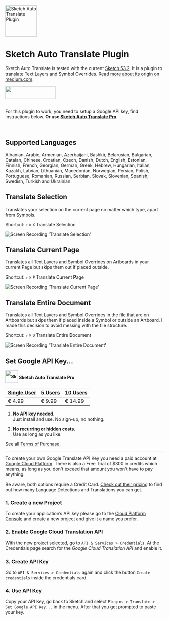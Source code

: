 <img src="https://github.com/symdesign/sketch-auto-translate/raw/master/Assets/logo%402x.png" width="100" height="100" alt="Sketch Auto Translate Plugin">
  

# Sketch Auto Translate Plugin
Sketch Auto Translate is tested with the current [Sketch 53.2](https://www.sketchapp.com/). It is a plugin to translate Text Layers and Symbol Overrides. [Read more about its origin on medium.com](https://medium.com/sketch-app-sources/sketch-auto-translate-plugin-fd8f021faa30).


<a href="https://www.sketchpacks.com/symdesign/sketch-auto-translate/install">
  <img width="160" height="41" src="https://sketchpacks-com.s3.amazonaws.com/assets/badges/sketchpacks-badge-install.png" >
</a>

<br>
<br>

For this plugin to work, you need to setup a Google API key, find instructions below. <strong>Or use <a href="https://github.com/symdesign/sketch-auto-translate/wiki/Use-without-API-Key">Sketch Auto Translate Pro</a></strong>.



<a target="_blank" href="https://www.paypal.com/cgi-bin/webscr?cmd=_s-xclick&hosted_button_id=ZK3TU55XHALSE">
<!-- Donate Button »
<img width="160" height="45" src="https://raw.githubusercontent.com/symdesign/sketch-auto-translate/master/Assets/donate-button.svg?sanitize=true" alt="Donate">
« Donate Button -->
<br>
<!-- Powered by »
<img width="160" height="auto" src="https://github.com/symdesign/sketch-auto-translate/raw/master/Assets/cc-badge-powevered.png"/ >
« Powered by -->
</a>


## Supported Languages
Albanian, Arabic, Armenian, Azerbaijani, Bashkir, Belarusian, Bulgarian, Catalan, Chinese, Croatian, Czech, Danish, Dutch, English, Estonian, Finnish, French, Georgian, German, Greek, Hebrew, Hungarian, Italian, Kazakh, Latvian, Lithuanian, Macedonian, Norwegian, Persian, Polish, Portuguese, Romanian, Russian, Serbian, Slovak, Slovenian, Spanish, Swedish, Turkish and Ukrainian.


## Translate Selection
Translates your selection on the current page no matter which type, apart from Symbols.

Shortcut: `⇧` `⌘` `X` Translate Selection

<img src="https://raw.githubusercontent.com/symdesign/sketch-auto-translate/master/Assets/TranslateSelection_v2.gif" alt="Screen Recording 'Translate Selection'" >


## Translate Current Page
Translates all Text Layers and Symbol Overrides on Artboards in your current Page but skips them out if placed outside.

Shortcut: `⇧` `⌘` `P` Translate Current **P**age

<img src="https://raw.githubusercontent.com/symdesign/sketch-auto-translate/master/Assets/TranslatePage_v2.gif" alt="Screen Recording 'Translate Current Page'" >

## Translate Entire Document
Translates all Text Layers and Symbol Overrides in the file that are on Artboards but skips them if placed inside a Symbol or outside an Artboard. I made this decision to avoid messing with the file structure.

Shortcut: `⇧` `⌘` `D` Translate Entire **D**ocument

<img src="https://raw.githubusercontent.com/symdesign/sketch-auto-translate/master/Assets/TranslateEntireDocument_v2.gif" alt="Screen Recording 'Translate Entire Document'" >


## Set Google API Key...

<strong style="line-height:35px; vertical-align:"><img src="https://github.com/symdesign/sketch-auto-translate/raw/master/Assets/logo%402x.png" style="vertical-align:bottom" width="40" height="40" alt="Sketch Auto Translate Plugin"> Sketch Auto Translate Pro</strong>

|[Single User](https://www.paypal.com/cgi-bin/webscr?cmd=_s-xclick&hosted_button_id=39WEAZNWYG37S)|[5 Users](https://www.paypal.com/cgi-bin/webscr?cmd=_s-xclick&hosted_button_id=WCUMWJJHLLJ3C)|[10 Users](https://www.paypal.com/cgi-bin/webscr?cmd=_s-xclick&hosted_button_id=ESE5ZGBXAN8EL)|
|------|------|-------|
|€ 4.99|€ 9.99|€ 14.99|


1. **No API key needed.**
<br>Just install and use. No sign-up, no nothing.
  
2. **No recurring or hidden costs.**
<br>Use as long as you like.

See all <a href="https://github.com/symdesign/sketch-auto-translate/wiki/Use-without-API-Key">Terms of Purchase</a>.

---


To create your own Google Translate API Key you need a paid account at [Google Cloud Platform](https://cloud.google.com). There is also a Free Trial of $300 in credits which means, as long as you don't exceed that amount you won't have to pay anything. 

Be aware, both options require a Credit Card. [Check out their pricing](https://cloud.google.com/translate/pricing) to find out how many Language Detections and Translations you can get.








  
### 1. Create a new Project
To create your application’s API key please go to the [Cloud Platform Console](https://console.cloud.google.com/) and create a new project and give it a name you prefer.


### 2. Enable Google Cloud Translation API
With the new project selected, go to `API & Services > Credentials`.
At the Credentials page search for the *Google Cloud Translation API* and enable it.


### 3. Create API Key
Go to `API & Services > Credentials` again and click the button `Create credentials` inside the credentials card.


### 4. Use API Key

Copy your API Key, go back to Sketch and select `Plugins > Translate > Set Google API Key...` in the menu. After that you get prompted to paste your key.
